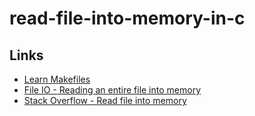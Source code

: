 # read-file-into-memory-in-c

## Links

* [Learn Makefiles](https://makefiletutorial.com/#getting-started)
* [File IO - Reading an entire file into memory](http://fundza.com/c4serious/fileIO_reading_all/index.html)
* [Stack Overflow - Read file into memory](https://stackoverflow.com/questions/11810678/read-file-into-memory)

